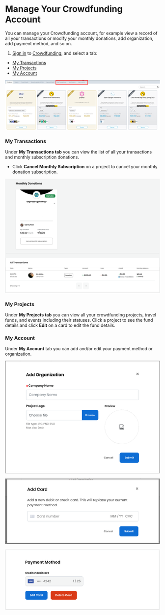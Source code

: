 # Manage Your Crowdfunding Account

You can manage your Crowdfunding account, for example view a record of all your transactions or modify your monthly donations, add organization, add payment method, and so on.

1. [Sign in](../sso/sign-in/) to [Crowdfunding](https://crowdfunding.lfx.linuxfoundation.org/), and select a tab:

* [My Transactions](manage-your-crowdfunding-account.md#my-transactions)
* [My Projects](manage-your-crowdfunding-account.md#my-projects)
* [My Account](manage-your-crowdfunding-account.md#my-account)

![Manage Crowdfunding Account](../.gitbook/assets/manage-crowdfunding-account.png)

### My Transactions

Under **My Transactions tab** you can view the list of all your transactions and monthly subscription donations. 

* Click **Cancel Monthly Subscription** on a project to cancel your monthly donation subscription. 

![](../.gitbook/assets/7417305.png)

### My Projects

Under **My Projects tab** you can view all your crowdfunding projects, travel funds, and events including their statuses. Click a project to see the fund details and click **Edit** on a card to edit the fund details.

### **My Account**

Under **My Account** tab you can add and/or edit your payment method or organization. 

![Add organization to donate or sponsor](../.gitbook/assets/7418586%20%284%29.png)

![Add new payment method ](../.gitbook/assets/add-card.png)

![Edit payment method](../.gitbook/assets/7417299.png)

